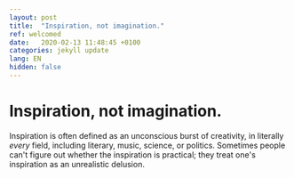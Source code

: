 ```yaml
---
layout: post
title:  "Inspiration, not imagination."
ref: welcomed
date:   2020-02-13 11:48:45 +0100
categories: jekyll update
lang: EN
hidden: false
---
```

# Inspiration, not imagination.

Inspiration is often defined as an unconscious burst of creativity, in literally *every* field, including literary, music, science, or politics. Sometimes people can't figure out whether the inspiration is practical; they treat one's inspiration as an unrealistic delusion. 